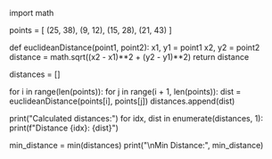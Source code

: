 import math

points = [
    (25, 38),
    (9, 12),
    (15, 28),
    (21, 43)
]

def euclideanDistance(point1, point2):
    x1, y1 = point1
    x2, y2 = point2
    distance = math.sqrt((x2 - x1)**2 + (y2 - y1)**2)
    return distance

distances = []

for i in range(len(points)):
    for j in range(i + 1, len(points)):
        dist = euclideanDistance(points[i], points[j])
        distances.append(dist)

print("Calculated distances:")
for idx, dist in enumerate(distances, 1):
    print(f"Distance {idx}: {dist}")

min_distance = min(distances)
print("\nMin Distance:", min_distance)
